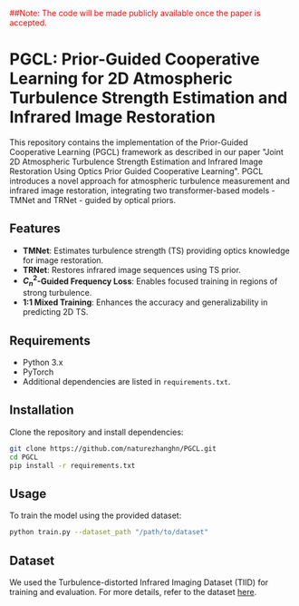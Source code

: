 <span style="color:red">##Note: The code will be made publicly available once the paper is accepted.</font>
# PGCL: Prior-Guided Cooperative Learning for 2D Atmospheric Turbulence Strength Estimation and Infrared Image Restoration
This repository contains the implementation of the Prior-Guided Cooperative Learning (PGCL) framework as described in our paper "Joint 2D Atmospheric Turbulence Strength Estimation and Infrared Image Restoration Using Optics Prior Guided Cooperative Learning". PGCL introduces a novel approach for atmospheric turbulence measurement and infrared image restoration, integrating two transformer-based models - TMNet and TRNet - guided by optical priors.

## Features
- **TMNet**: Estimates turbulence strength (TS) providing optics knowledge for image restoration.
- **TRNet**: Restores infrared image sequences using TS prior.
- **$C_n^2$-Guided Frequency Loss**: Enables focused training in regions of strong turbulence.
- **1:1 Mixed Training**: Enhances the accuracy and generalizability in predicting 2D TS.

## Requirements
- Python 3.x
- PyTorch
- Additional dependencies are listed in `requirements.txt`.

## Installation
Clone the repository and install dependencies:
```bash
git clone https://github.com/naturezhanghn/PGCL.git
cd PGCL
pip install -r requirements.txt
```

## Usage
To train the model using the provided dataset:
```bash
python train.py --dataset_path "/path/to/dataset"
```

## Dataset
We used the Turbulence-distorted Infrared Imaging Dataset (TIID) for training and evaluation. For more details, refer to the dataset [here](https://zenodo.org/records/8002688).

